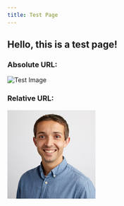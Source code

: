 ```yaml
---
title: Test Page
---
```


## Hello, this is a test page!

### Absolute URL:

![Test Image](https://cms.macarthur.me/content/images/2023/05/image-5.png)

### Relative URL:

![Alex](/public/avatar.jpg)
